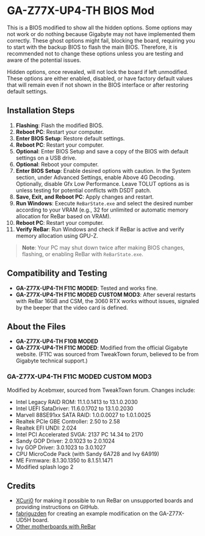 # GA-Z77X-UP4-TH BIOS Mod

This is a BIOS modified to show all the hidden options. Some options may not work or do nothing because Gigabyte may not have implemented them correctly. These ghost options might fail, blocking the board, requiring you to start with the backup BIOS to flash the main BIOS. Therefore, it is recommended not to change these options unless you are testing and aware of the potential issues.

Hidden options, once revealed, will not lock the board if left unmodified. These options are either enabled, disabled, or have factory default values that will remain even if not shown in the BIOS interface or after restoring default settings.

## Installation Steps

1. **Flashing**: Flash the modified BIOS.
2. **Reboot PC**: Restart your computer.
3. **Enter BIOS Setup**: Restore default settings.
4. **Reboot PC**: Restart your computer.
5. **Optional**: Enter BIOS Setup and save a copy of the BIOS with default settings on a USB drive.
6. **Optional**: Reboot your computer.
7. **Enter BIOS Setup**: Enable desired options with caution. In the System section, under Advanced Settings, enable Above 4G Decoding. Optionally, disable Gfx Low Performance. Leave TOLUT options as is unless testing for potential conflicts with DSDT patch.
8. **Save, Exit, and Reboot PC**: Apply changes and restart.
9. **Run Windows**: Execute `ReBarState.exe` and select the desired number according to your VRAM (e.g., 32 for unlimited or automatic memory allocation for ReBar based on VRAM).
10. **Reboot PC**: Restart your computer.
11. **Verify ReBar**: Run Windows and check if ReBar is active and verify memory allocation using GPU-Z.

> **Note**: Your PC may shut down twice after making BIOS changes, flashing, or enabling ReBar with `ReBarState.exe`.

## Compatibility and Testing

- **GA-Z77X-UP4-TH F11C MODED**: Tested and works fine.
- **GA-Z77X-UP4-TH F11C MODED CUSTOM MOD3**: After several restarts with ReBar 16GB and CSM, the 3060 RTX works without issues, signaled by the beeper that the video card is defined.

## About the Files

- **GA-Z77X-UP4-TH F10B MODED**
- **GA-Z77X-UP4-TH F11C MODED**: Modified from the official Gigabyte website. (F11C was sourced from TweakTown forum, believed to be from Gigabyte technical support.)

### GA-Z77X-UP4-TH F11C MODED CUSTOM MOD3

Modified by Acebmxer, sourced from TweakTown forum. Changes include:

- Intel Legacy RAID ROM: 11.1.0.1413 to 13.1.0.2030
- Intel UEFI SataDriver: 11.6.0.1702 to 13.1.0.2030
- Marvell 88SE91xx SATA RAID: 1.0.0.0027 to 1.0.1.0025
- Realtek PCIe GBE Controller: 2.50 to 2.58
- Realtek EFI UNDI: 2.024
- Intel PCI Accelerated SVGA: 2137 PC 14.34 to 2170
- Sandy GOP Driver: 2.0.1023 to 2.0.1024
- Ivy GOP Driver: 3.0.1023 to 3.0.1027
- CPU MicroCode Pack (with Sandy 6A728 and Ivy 6A919)
- ME Firmware: 8.1.30.1350 to 8.1.51.1471
- Modified splash logo 2

## Credits

- [XCuri0](https://github.com/xCuri0) for making it possible to run ReBar on unsupported boards and providing instructions on GitHub.
- [fabriguzden](https://github.com/xCuri0/ReBarUEFI/files/13465369/Z77XUD5H%2BReBar%2BNVMe%2B4G.Decode.All.Options.Show.zip) for creating an example modification on the GA-Z77X-UD5H board.
- [Other motherboards with ReBar](https://github.com/xCuri0/ReBarUEFI/issues/11)
